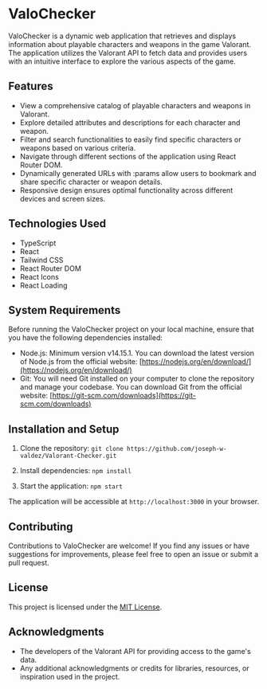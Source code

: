 # ValoChecker

ValoChecker is a dynamic web application that retrieves and displays information about playable characters and weapons in the game Valorant. The application utilizes the Valorant API to fetch data and provides users with an intuitive interface to explore the various aspects of the game.

## Features

- View a comprehensive catalog of playable characters and weapons in Valorant.
- Explore detailed attributes and descriptions for each character and weapon.
- Filter and search functionalities to easily find specific characters or weapons based on various criteria.
- Navigate through different sections of the application using React Router DOM.
- Dynamically generated URLs with :params allow users to bookmark and share specific character or weapon details.
- Responsive design ensures optimal functionality across different devices and screen sizes.

## Technologies Used

- TypeScript
- React
- Tailwind CSS
- React Router DOM
- React Icons
- React Loading

## System Requirements

Before running the ValoChecker project on your local machine, ensure that you have the following dependencies installed:

- Node.js: Minimum version v14.15.1. You can download the latest version of Node.js from the official website: [https://nodejs.org/en/download/](https://nodejs.org/en/download/)
- Git: You will need Git installed on your computer to clone the repository and manage your codebase. You can download Git from the official website: [https://git-scm.com/downloads](https://git-scm.com/downloads)


## Installation and Setup

1. Clone the repository:
`git clone https://github.com/joseph-w-valdez/Valorant-Checker.git`

2. Install dependencies:
`npm install`


3. Start the application:
`npm start`


The application will be accessible at `http://localhost:3000` in your browser.

## Contributing

Contributions to ValoChecker are welcome! If you find any issues or have suggestions for improvements, please feel free to open an issue or submit a pull request.

## License

This project is licensed under the [MIT License](LICENSE).

## Acknowledgments

- The developers of the Valorant API for providing access to the game's data.
- Any additional acknowledgments or credits for libraries, resources, or inspiration used in the project.
